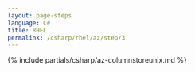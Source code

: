 ```yaml
---
layout: page-steps
language: C#
title: RHEL
permalink: /csharp/rhel/az/step/3
---
```


{% include partials/csharp/az-columnstoreunix.md %}
